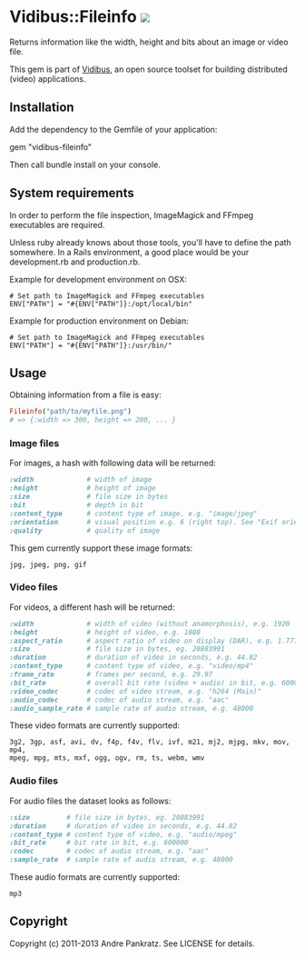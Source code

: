 # Vidibus::Fileinfo [![](http://stillmaintained.com/vidibus/vidibus-fileinfo.png)](http://stillmaintained.com/vidibus/vidibus-fileinfo)

Returns information like the width, height and bits about an image or video file.

This gem is part of [Vidibus](http://vidibus.org), an open source toolset for building distributed (video) applications.

## Installation

Add the dependency to the Gemfile of your application:

gem "vidibus-fileinfo"

Then call bundle install on your console.

## System requirements

In order to perform the file inspection, ImageMagick and FFmpeg executables are required.

Unless ruby already knows about those tools, you'll have to define the path somewhere.
In a Rails environment, a good place would be your development.rb and production.rb.

Example for development environment on OSX:

``` shell
# Set path to ImageMagick and FFmpeg executables
ENV["PATH"] = "#{ENV["PATH"]}:/opt/local/bin"
```

Example for production environment on Debian:

``` shell
# Set path to ImageMagick and FFmpeg executables
ENV["PATH"] = "#{ENV["PATH"]}:/usr/bin/"
```

## Usage

Obtaining information from a file is easy:

``` ruby
Fileinfo("path/to/myfile.png")
# => {:width => 300, height => 200, ... }
```

### Image files

For images, a hash with following data will be returned:

``` ruby
:width             # width of image
:height            # height of image
:size              # file size in bytes
:bit               # depth in bit
:content_type      # content type of image, e.g. "image/jpeg"
:orientation       # visual position e.g. 6 (right top). See "Exif orientation" for more
:quality           # quality of image
```

This gem currently support these image formats:

```
jpg, jpeg, png, gif
```

### Video files

For videos, a different hash will be returned:

``` ruby
:width             # width of video (without anamorphosis), e.g. 1920
:height            # height of video, e.g. 1080
:aspect_ratio      # aspect ratio of video on display (DAR), e.g. 1.777778
:size              # file size in bytes, eg. 20883991
:duration          # duration of video in seconds, e.g. 44.82
:content_type      # content type of video, e.g. "video/mp4"
:frame_rate        # frames per second, e.g. 29.97
:bit_rate          # overall bit rate (video + audio) in bit, e.g. 600000
:video_codec       # codec of video stream, e.g. "h264 (Main)"
:audio_codec       # codec of audio stream, e.g. "aac"
:audio_sample_rate # sample rate of audio stream, e.g. 48000
```

These video formats are currently supported:

```
3g2, 3gp, asf, avi, dv, f4p, f4v, flv, ivf, m21, mj2, mjpg, mkv, mov, mp4,
mpeg, mpg, mts, mxf, ogg, ogv, rm, ts, webm, wmv
```

### Audio files

For audio files the dataset looks as follows:

``` ruby
:size         # file size in bytes, eg. 20883991
:duration     # duration of video in seconds, e.g. 44.82
:content_type # content type of video, e.g. "audio/mpeg"
:bit_rate     # bit rate in bit, e.g. 600000
:codec        # codec of audio stream, e.g. "aac"
:sample_rate  # sample rate of audio stream, e.g. 48000
```

These audio formats are currently supported:

```
mp3
```

## Copyright

Copyright (c) 2011-2013 Andre Pankratz. See LICENSE for details.
